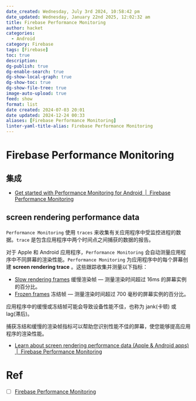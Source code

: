 ```yaml
---
date_created: Wednesday, July 3rd 2024, 10:58:42 pm
date_updated: Wednesday, January 22nd 2025, 12:02:32 am
title: Firebase Performance Monitoring
author: hacket
categories:
  - Android
category: Firebase
tags: [Firebase]
toc: true
description: 
dg-publish: true
dg-enable-search: true
dg-show-local-graph: true
dg-show-toc: true
dg-show-file-tree: true
image-auto-upload: true
feed: show
format: list
date created: 2024-07-03 20:01
date updated: 2024-12-24 00:33
aliases: [Firebase Performance Monitoring]
linter-yaml-title-alias: Firebase Performance Monitoring
---
```


# Firebase Performance Monitoring

## 集成

- [Get started with Performance Monitoring for Android  |  Firebase Performance Monitoring](https://firebase.google.cn/docs/perf-mon/get-started-android?hl=en)

## screen rendering performance data

`Performance Monitoring` 使用 `traces` 来收集有关应用程序中受监控进程的数据。`trace` 是包含应用程序中两个时间点之间捕获的数据的报告。

对于 Apple 和 Android 应用程序，`Performance Monitoring` 会自动测量应用程序中不同屏幕的渲染性能。`Performance Monitoring` 为应用程序中的每个屏幕创建 **screen rendering trace** 。这些跟踪收集并测量以下指标：

- [Slow rendering frames](https://firebase.google.cn/docs/perf-mon/screen-traces?hl=en&platform=android#slow-rendering-frames) 缓慢渲染帧 — 测量渲染时间超过 16ms 的屏幕实例的百分比。
- [Frozen frames](https://firebase.google.cn/docs/perf-mon/screen-traces?hl=en&platform=android#frozen-frames) 冻结帧 — 测量渲染时间超过 700 毫秒的屏幕实例的百分比。

应用程序中的缓慢或冻结帧可能会导致设备性能不佳，也称为 jank(卡顿) 或 lag(滞后)。

捕获冻结和缓慢的渲染帧指标可以帮助您识别性能不佳的屏幕，使您能够提高应用程序的渲染性能。

- [Learn about screen rendering performance data (Apple & Android apps)  |  Firebase Performance Monitoring](https://firebase.google.cn/docs/perf-mon/screen-traces?hl=en&platform=android)

# Ref

- [ ] [Firebase Performance Monitoring](https://firebase.google.cn/docs/perf-mon)
